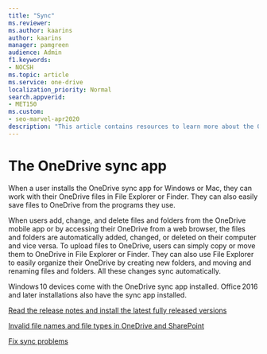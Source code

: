 ```yaml
---
title: "Sync"
ms.reviewer: 
ms.author: kaarins
author: kaarins
manager: pamgreen
audience: Admin
f1.keywords:
- NOCSH
ms.topic: article
ms.service: one-drive
localization_priority: Normal
search.appverid:
- MET150
ms.custom:
- seo-marvel-apr2020
description: "This article contains resources to learn more about the OneDrive sync app. The app comes preinstalled with Windows 10 devices, and it's included with Office 2016 and later."
---
```


# The OneDrive sync app

When a user installs the OneDrive sync app for Windows or Mac, they can work with their OneDrive files in File Explorer or Finder. They can also easily save files to OneDrive from the programs they use. 

When users add, change, and delete files and folders from the OneDrive mobile app or by accessing their OneDrive from a web browser, the files and folders are automatically added, changed, or deleted on their computer and vice versa.
To upload files to OneDrive, users can simply copy or move them to OneDrive in File Explorer or Finder. They can also use File Explorer to easily organize their OneDrive by creating new folders, and moving and renaming files and folders. All these changes sync automatically.

Windows 10 devices come with the OneDrive sync app installed. Office 2016 and later installations also have the sync app installed.

[Read the release notes and install the latest fully released versions](https://support.office.com/article/845dcf18-f921-435e-bf28-4e24b95e5fc0)

[Invalid file names and file types in OneDrive and SharePoint](https://support.office.com/article/64883a5d-228e-48f5-b3d2-eb39e07630fa)

[Fix sync problems](https://support.office.com/article/83ab0d8a-8400-45b0-8dcf-dc8aa8a6bcf8)
